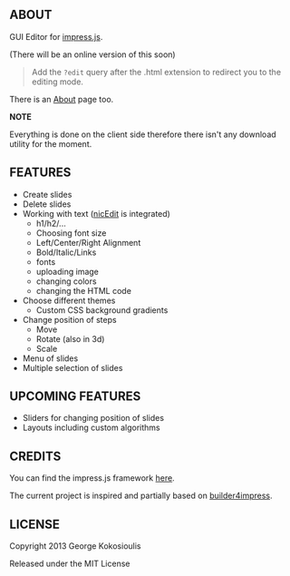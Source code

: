 ## ABOUT

GUI Editor for [impress.js](https://github.com/bartaz/impress.js/issues/5).

(There will be an online version of this soon)

> Add the `?edit` query after the .html extension to redirect you to the editing mode.

There is an [About](https://github.com/giokokos/editor/wiki/About) page too.

**NOTE** 

Everything is done on the client side therefore there isn't any download utility for the moment. 

## FEATURES

* Create slides
* Delete slides
* Working with text ([nicEdit](http://nicedit.com/) is integrated)
	* h1/h2/...
	* Choosing font size
	* Left/Center/Right Alignment
	* Bold/Italic/Links
	* fonts
	* uploading image
	* changing colors
	* changing the HTML code
* Choose different themes
	* Custom CSS background gradients
* Change position of steps
	* Move 
	* Rotate (also in 3d)
	* Scale
* Menu of slides
* Multiple selection of slides

## UPCOMING FEATURES

* Sliders for changing position of slides
* Layouts including custom algorithms

## CREDITS

You can find the impress.js framework [here](https://github.com/bartaz/impress.js/).

The current project is inspired and partially based on [builder4impress](https://github.com/naugtur/builder4impress).

## LICENSE

Copyright 2013 George Kokosioulis

Released under the MIT License